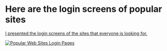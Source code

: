 # Here are the login screens of popular sites
<a href="https://live-demo.whoamam1.repl.co/"><p>I presented the login screens of the sites that everyone is looking for.</p>
<a href="https://live-demo.whoamam1.repl.co/">
<img src="https://raw.githubusercontent.com/cyber-4444/Popular-Web-Sites-Login-Pages/master/Popular-Web-Sites-Login-Pages.jpg" alt="Popular Web Sites Login Pages" />
</a>


